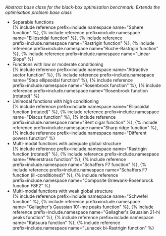 *Abstract base class for the black-box optimisation benchmark.*
*Extends the optimisation problem base class*

- Separable functions<br>
  {% include reference prefix=include.namespace name="Sphere function" %}, {% include reference prefix=include.namespace name="Ellipsoidal function" %}, {% include reference prefix=include.namespace name="Rastrigin function" %}, {% include reference prefix=include.namespace name="Büche-Rastrigin function" %}, {% include reference prefix=include.namespace name="Linear Slope" %}
- Functions with low or moderate conditioning<br>
  {% include reference prefix=include.namespace name="Attractive sector function" %}, {% include reference prefix=include.namespace name="Step ellipsoidal function" %}, {% include reference prefix=include.namespace name="Rosenbrock function" %}, {% include reference prefix=include.namespace name="Rosenbrock function (rotated)" %}
- Unimodal functions with high conditioning<br>
  {% include reference prefix=include.namespace name="Ellipsoidal function (rotated)" %}, {% include reference prefix=include.namespace name="Discus function" %}, {% include reference prefix=include.namespace name="Bent cigar function" %}, {% include reference prefix=include.namespace name="Sharp ridge function" %}, {% include reference prefix=include.namespace name="Different powers function" %}
- Multi-modal functions with adequate global structure<br>
  {% include reference prefix=include.namespace name="Rastrigin function (rotated)" %}, {% include reference prefix=include.namespace name="Weierstrass function" %}, {% include reference prefix=include.namespace name="Schaffers F7 function" %}, {% include reference prefix=include.namespace name="Schaffers F7 function (ill-conditioned)" %}, {% include reference prefix=include.namespace name="Composite Griewank-Rosenbrock function F8F2" %}
- Multi-modal functions with weak global structure<br>
  {% include reference prefix=include.namespace name="Schwefel function" %}, {% include reference prefix=include.namespace name="Gallagher's Gaussian 101-me peaks function" %}, {% include reference prefix=include.namespace name="Gallagher's Gaussian 21-hi peaks function" %}, {% include reference prefix=include.namespace name="Katsuura function" %}, {% include reference prefix=include.namespace name="Lunacek bi-Rastrigin function" %}